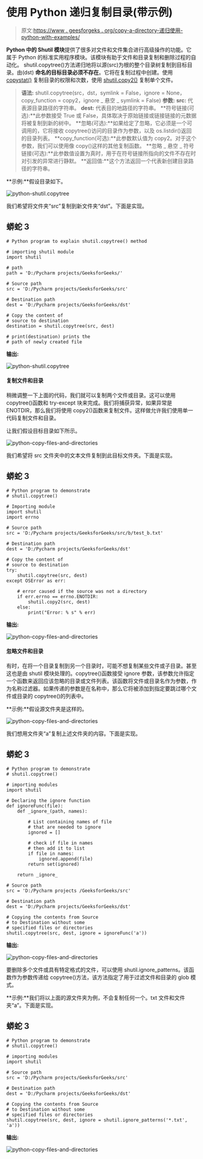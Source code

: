 # 使用 Python 递归复制目录(带示例)

> 原文:[https://www . geesforgeks . org/copy-a-directory-递归使用-python-with-examples/](https://www.geeksforgeeks.org/copy-a-directory-recursively-using-python-with-examples/)

**Python 中的 Shutil 模块**提供了很多对文件和文件集合进行高级操作的功能。它属于 Python 的标准实用程序模块。该模块有助于文件和目录复制和删除过程的自动化。
shutil.copytree()方法递归地将以源(src)为根的整个目录树复制到目标目录。由(dst) **命名的目标目录必须不存在**。它将在复制过程中创建。使用 [copystat()](https://www.geeksforgeeks.org/python-shutil-copystat-method/) 复制目录的权限和次数，使用 [shutil.copy2()](https://www.geeksforgeeks.org/python-shutil-copy2-method/) 复制单个文件。

> **语法:** shutil.copytree(src，dst，symlink = False，ignore = None，copy_function = copy2，ignore _ 悬空 _ symlink = False)
> **参数:**
> **src:** 代表源目录路径的字符串。
> **dest:** 代表目的地路径的字符串。
> **符号链接(可选):**此参数接受 True 或 False，具体取决于原始链接或链接链接的元数据将被复制到新的树中。
> **忽略(可选):**如果给定了忽略，它必须是一个可调用的，它将接收 copytree()访问的目录作为参数，以及 os.listdir()返回的目录列表。
> **copy_function(可选):**此参数默认值为 copy2。对于这个参数，我们可以使用像 copy()这样的其他复制函数。
> **忽略 _ 悬空 _ 符号链接(可选):**此参数值设置为真时，用于在符号链接所指向的文件不存在时对引发的异常进行静默。
> **返回值:**这个方法返回一个代表新创建目录路径的字符串。

**示例:**假设目录如下。

![python-shutil.copytree](img/b0d54b134cb4a4697a5a27b58bbe9006.png)

我们希望将文件夹“src”复制到新文件夹“dst”。下面是实现。

## 蟒蛇 3

```
# Python program to explain shutil.copytree() method 

# importing shutil module 
import shutil 

# path 
path = 'D:/Pycharm projects/GeeksforGeeks/' 

# Source path 
src = 'D:/Pycharm projects/GeeksforGeeks/src'

# Destination path 
dest = 'D:/Pycharm projects/GeeksforGeeks/dst'

# Copy the content of 
# source to destination 
destination = shutil.copytree(src, dest) 

# print(destination) prints the
# path of newly created file
```

**输出:**

![python-shutil.copytree](img/712909a03319395b7d9ae212194823a9.png)

#### 复制文件和目录

稍微调整一下上面的代码，我们就可以复制两个文件或目录。这可以使用 copytree()函数和 try-except 块来完成。我们将捕获异常，如果异常是 ENOTDIR，那么我们将使用 copy2()函数来复制文件。这样做允许我们使用单一代码复制文件和目录。

让我们假设目标目录如下所示。

![python-copy-files-and-directories](img/483c6faf8b239a7d8624d937b496634f.png)

我们希望将 src 文件夹中的文本文件复制到此目标文件夹。下面是实现。

## 蟒蛇 3

```
# Python program to demonstrate
# shutil.copytree()

# Importing module
import shutil
import errno

# Source path
src = 'D:/Pycharm projects/GeeksforGeeks/src/b/test_b.txt'

# Destination path
dest = 'D:/Pycharm projects/GeeksforGeeks/dst'

# Copy the content of
# source to destination
try:
    shutil.copytree(src, dest)
except OSError as err:

    # error caused if the source was not a directory
    if err.errno == errno.ENOTDIR:
        shutil.copy2(src, dest)
    else:
        print("Error: % s" % err)
```

**输出:**

![python-copy-files-and-directories](img/b7303e004001980ba439b94e6d2248c3.png)

#### 忽略文件和目录

有时，在将一个目录复制到另一个目录时，可能不想复制某些文件或子目录。甚至这也是由 shutil 模块处理的。copytree()函数接受 ignore 参数，该参数允许指定一个函数来返回应该忽略的目录或文件列表。该函数将文件或目录名作为参数，作为名称过滤器。如果传递的参数是在名称中，那么它将被添加到指定要跳过哪个文件或目录的 copytree()的列表中。

**示例:**假设源文件夹是这样的。

![python-copy-files-and-directories](img/95b4553dcb8386cbfb09ef077aba7503.png)

我们想用文件夹“a”复制上述文件夹的内容。下面是实现。

## 蟒蛇 3

```
# Python program to demonstrate
# shutil.copytree()

# importing modules
import shutil

# Declaring the ignore function
def ignoreFunc(file):
    def _ignore_(path, names):

        # List containing names of file
        # that are needed to ignore
        ignored = []

        # check if file in names
        # then add it to list
        if file in names:
            ignored.append(file)
        return set(ignored)

    return _ignore_

# Source path 
src = 'D:/Pycharm projects /GeeksforGeeks/src'

# Destination path 
dest = 'D:/Pycharm projects/GeeksforGeeks/dst'

# Copying the contents from Source
# to Destination without some
# specified files or directories
shutil.copytree(src, dest, ignore = ignoreFunc('a'))
```

**输出:**

![python-copy-files-and-directories](img/93afd5175a01f972e783a3e16db8b5de.png)

要删除多个文件或具有特定格式的文件，可以使用 shutil.ignore_patterns。该函数作为参数传递给 copytree()方法，该方法指定了用于过滤文件和目录的 glob 模式。

**示例:**我们将以上面的源文件夹为例，不会复制任何一个。txt 文件和文件夹“a”。下面是实现。

## 蟒蛇 3

```
# Python program to demonstrate
# shutil.copytree()

# importing modules
import shutil

# Source path 
src = 'D:/Pycharm projects/GeeksforGeeks/src'

# Destination path 
dest = 'D:/Pycharm projects/GeeksforGeeks/dst'

# Copying the contents from Source
# to Destination without some
# specified files or directories
shutil.copytree(src, dest, ignore = shutil.ignore_patterns('*.txt', 'a'))
```

**输出:**

![python-copy-files-and-directories](img/806aa6e1ad6e1a507699ad531f4d81e0.png)